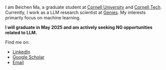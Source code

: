 <!--
**Beichen-Ma/Beichen-Ma** is a ✨ _special_ ✨ repository because its `README.md` (this file) appears on your GitHub profile.

Here are some ideas to get you started:

- 🔭 I’m currently working on ...
- 🌱 I’m currently learning ...
- 👯 I’m looking to collaborate on ...
- 🤔 I’m looking for help with ...
- 💬 Ask me about ...
- 📫 How to reach me: ...
- 😄 Pronouns: ...
- ⚡ Fun fact: ...
-->

<!-- [![Anurag's GitHub stats](https://github-readme-stats.vercel.app/api?username=Qiaolin-Yu&count_private=true&show_icons=true&hide=stars)](https://github.com/anuraghazra/github-readme-stats)
 -->
I am Beichen Ma, a graduate student at [Cornell University](https://www.cornell.edu/) and [Cornell Tech](https://tech.cornell.edu/). Currently, I work as a LLM research scientist at [Genies](https://genies.com/). My interests primarily focus on machine learning.

<!-- Currently, I am actively seeking **2024 summer internship** opportunities in both the United States and China. -->
**I will graduate in May 2025 and am actively seeking NG opportunities related to LLM.** 

Find me on: 
- [LinkedIn](https://www.linkedin.com/in/qiaolin-yu/)
- [Google Scholar](https://scholar.google.com/citations?user=am5fNA4AAAAJ&hl=en)
- [Email](mailto:bm685@cornell.edu)


